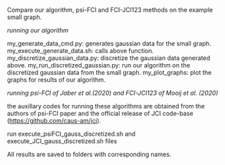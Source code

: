 Compare our algorithm, psi-FCI and FCI-JCI123 methods on the example small graph.

*running our algorithm*

my_generate_data_cmd.py: generates gaussian data for the small graph.
my_execute_generate_data.sh: calls above function.
my_discretize_gaussian_data.py: discretize the gaussian data generated above.
my_run_discretized_gaussian.py: run our algorithm on the discretized gaussian data from the small graph.
my_plot_graphs: plot the graphs for results of our algorithm.


*running psi-FCI of Jaber et al.(2020) and FCI-JCI123 of Mooij et al. (2020)*

the auxillary codes for running these algorithms are obtained from the authors of psi-FCI paper and the official release of JCI code-base (https://github.com/caus-am/jci).

run execute_psiFCI_gauss_discretized.sh and execute_JCI_gauss_discretized.sh files

All results are saved to folders with corresponding names.